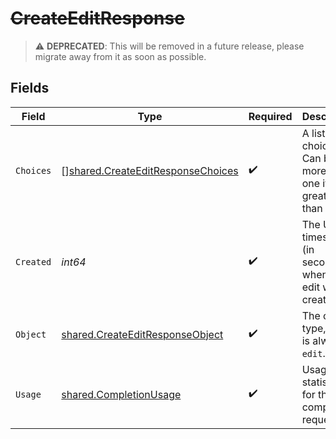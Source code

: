 # ~~CreateEditResponse~~

> :warning: **DEPRECATED**: This will be removed in a future release, please migrate away from it as soon as possible.


## Fields

| Field                                                                                  | Type                                                                                   | Required                                                                               | Description                                                                            |
| -------------------------------------------------------------------------------------- | -------------------------------------------------------------------------------------- | -------------------------------------------------------------------------------------- | -------------------------------------------------------------------------------------- |
| `Choices`                                                                              | [][shared.CreateEditResponseChoices](../../models/shared/createeditresponsechoices.md) | :heavy_check_mark:                                                                     | A list of edit choices. Can be more than one if `n` is greater than 1.                 |
| `Created`                                                                              | *int64*                                                                                | :heavy_check_mark:                                                                     | The Unix timestamp (in seconds) of when the edit was created.                          |
| `Object`                                                                               | [shared.CreateEditResponseObject](../../models/shared/createeditresponseobject.md)     | :heavy_check_mark:                                                                     | The object type, which is always `edit`.                                               |
| `Usage`                                                                                | [shared.CompletionUsage](../../models/shared/completionusage.md)                       | :heavy_check_mark:                                                                     | Usage statistics for the completion request.                                           |